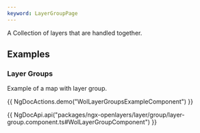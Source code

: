 ```yaml
---
keyword: LayerGroupPage
---
```


A Collection of layers that are handled together.

## Examples

### Layer Groups

Example of a map with layer group.

{{ NgDocActions.demo("WolLayerGroupsExampleComponent") }}

{{ NgDocApi.api("packages/ngx-openlayers/layer/group/layer-group.component.ts#WolLayerGroupComponent") }}

